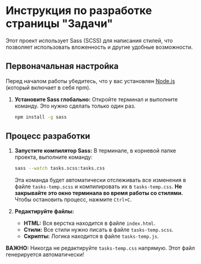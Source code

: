 # Инструкция по разработке страницы "Задачи"

Этот проект использует Sass (SCSS) для написания стилей, что позволяет использовать вложенность и другие удобные возможности.

## Первоначальная настройка

Перед началом работы убедитесь, что у вас установлен [Node.js](https://nodejs.org/) (который включает в себя npm).

1.  **Установите Sass глобально:**
    Откройте терминал и выполните команду. Это нужно сделать только один раз.
    ```sh
    npm install -g sass
    ```

## Процесс разработки

1.  **Запустите компилятор Sass:**
    В терминале, в корневой папке проекта, выполните команду:

    ```sh
    sass --watch tasks.scss:tasks.css
    ```

    Эта команда будет автоматически отслеживать все изменения в файле `tasks-temp.scss` и компилировать их в `tasks-temp.css`. **Не закрывайте это окно терминала во время работы со стилями.** Чтобы остановить процесс, нажмите `Ctrl+C`.

2.  **Редактируйте файлы:**
    - **HTML:** Вся верстка находится в файле `index.html`.
    - **Стили:** Все стили нужно писать в файле `tasks-temp.scss`.
    - **Скрипты:** Логика находится в файле `tasks-temp.js`.

**ВАЖНО:** Никогда не редактируйте `tasks-temp.css` напрямую. Этот файл генерируется автоматически!
